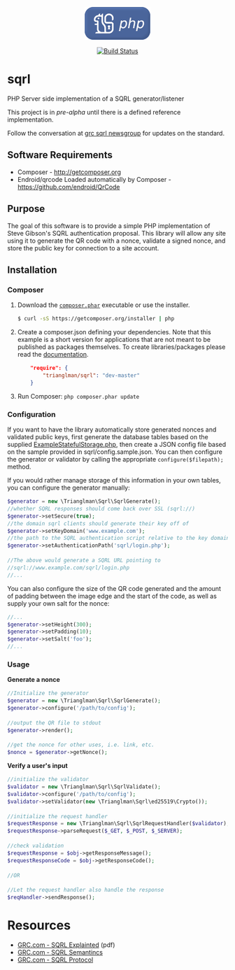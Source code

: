 <p align="center"><img src="assets/sqrl_php_logo_150px.png"></p>

<p align="center">
<a href="https://travis-ci.org/trianglman/sqrl"><img src="https://travis-ci.org/trianglman/sqrl.svg" alt="Build Status"></a>
</p>

# sqrl

PHP Server side implementation of a SQRL generator/listener

This project is in *pre-alpha* until there is a defined reference implementation.

Follow the conversation at [grc sqrl newsgroup](https://www.grc.com/groups/sqrl) for updates on the 
standard.


## Software Requirements

  - Composer - http://getcomposer.org
  - Endroid/qrcode Loaded automatically by Composer - https://github.com/endroid/QrCode

## Purpose

The goal of this software is to provide a simple PHP implementation of Steve
Gibson's SQRL authentication proposal. This library will allow any site using it
to generate the QR code with a nonce, validate a signed nonce, and store the 
public key for connection to a site account. 

## Installation

### Composer

1. Download the [`composer.phar`](https://getcomposer.org/composer.phar) executable or use the installer.

    ``` sh
    $ curl -sS https://getcomposer.org/installer | php
    ```

2. Create a composer.json defining your dependencies. Note that this example is
a short version for applications that are not meant to be published as packages
themselves. To create libraries/packages please read the
[documentation](http://getcomposer.org/doc/02-libraries.md).

    ``` json
        "require": {
            "trianglman/sqrl": "dev-master"
        }
    ```

3. Run Composer: `php composer.phar update`

### Configuration

If you want to have the library automatically store generated nonces and validated
public keys, first generate the database tables based on the supplied 
[ExampleStatefulStorage.php](examples/server/includes/ExampleStatefulStorage.php), then create a JSON config file based on the sample
provided in sqrl/config.sample.json. You can then configure the
generator or validator by calling the appropriate `configure($filepath);`
method.

If you would rather manage storage of this information in your own tables, you can
configure the generator manually:

```php
$generator = new \Trianglman\Sqrl\SqrlGenerate();
//whether SQRL responses should come back over SSL (sqrl://)
$generator->setSecure(true);
//the domain sqrl clients should generate their key off of
$generator->setKeyDomain('www.example.com');
//the path to the SQRL authentication script relative to the key domain
$generator->setAuthenticationPath('sqrl/login.php');

//The above would generate a SQRL URL pointing to 
//sqrl://www.example.com/sqrl/login.php
//...
```

You can also configure the size of the QR code generated and the amount of 
padding between the image edge and the start of the code, as well as supply
your own salt for the nonce:

```php
//...
$generator->setHeight(300);
$generator->setPadding(10);
$generator->setSalt('foo');
//...
```

### Usage

**Generate a nonce**
```php
//Initialize the generator
$generator = new \Trianglman\Sqrl\SqrlGenerate();
$generator->configure('/path/to/config');

//output the QR file to stdout
$generator->render();

//get the nonce for other uses, i.e. link, etc.
$nonce = $generator->getNonce();
```

**Verify a user's input**
```php
//initialize the validator
$validator = new \Trianglman\Sqrl\SqrlValidate();
$validator->configure('/path/to/config');
$validator->setValidator(new \Trianglman\Sqrl\ed25519\Crypto());

//initialize the request handler
$requestResponse = new \Trianglman\Sqrl\SqrlRequestHandler($validator);
$requestResponse->parseRequest($_GET, $_POST, $_SERVER);

//check validation
$requestResponse = $obj->getResponseMessage();
$requestResponseCode = $obj->getResponseCode();

//OR

//Let the request handler also handle the response
$reqHandler->sendResponse();
```

# Resources

* [GRC.com - SQRL Explainted](https://www.grc.com/sqrl/SQRL_Explained.pdf) (pdf)
* [GRC.com - SQRL Semantincs](https://www.grc.com/sqrl/semantics.htm)
* [GRC.com - SQRL Protocol](https://www.grc.com/sqrl/protocol.htm)